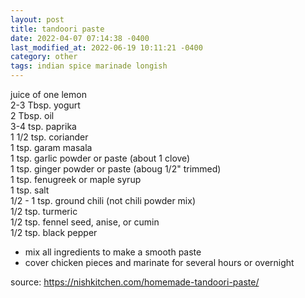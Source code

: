 ```yaml
---
layout: post
title: tandoori paste
date: 2022-04-07 07:14:38 -0400
last_modified_at: 2022-06-19 10:11:21 -0400
category: other
tags: indian spice marinade longish
---
```


juice of one lemon  
2-3 Tbsp. yogurt  
2 Tbsp. oil  
3-4 tsp. paprika  
1 1/2 tsp. coriander  
1 tsp. garam masala  
1 tsp. garlic powder or paste (about 1 clove)  
1 tsp. ginger powder or paste (aboug 1/2" trimmed)  
1 tsp. fenugreek or maple syrup  
1 tsp. salt  
1/2 - 1 tsp. ground chili (not chili powder mix)  
1/2 tsp. turmeric  
1/2 tsp. fennel seed, anise, or cumin  
1/2 tsp. black pepper  
* mix all ingredients to make a smooth paste
* cover chicken pieces and marinate for several hours or overnight

source: <https://nishkitchen.com/homemade-tandoori-paste/>
